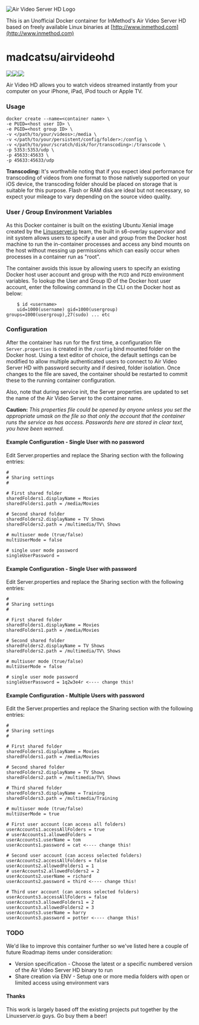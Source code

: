 ![Air Video Server HD Logo](http://inmethod.com/airvideohd/images/icon@2x.png)

This is an Unofficial Docker container for InMethod's Air Video Server HD based on freely available Linux binaries at [http://www.inmethod.com](http://www.inmethod.com)

# madcatsu/airvideohd

[![](https://images.microbadger.com/badges/version/madcatsu/airvideohd.svg)](https://microbadger.com/images/madcatsu/airvideohd "Get your own version badge on microbadger.com")[![](https://images.microbadger.com/badges/image/madcatsu/airvideohd.svg)](https://microbadger.com/images/madcatsu/airvideohd "Get your own image badge on microbadger.com")[![](https://img.shields.io/badge/build-passing-brightgreen.svg)](https://hub.docker.com/r/madcatsu/airvideohd/builds/)

Air Video HD allows you to watch videos streamed instantly from your computer on your iPhone, iPad, iPod touch or Apple TV.

### Usage

```
docker create --name=<container name> \
-e PUID=<host user ID> \
-e PGID=<host group ID> \
-v </path/to/your/videos>:/media \
-v </path/to/your/persistent/config/folder>:/config \
-v </path/to/your/scratch/disk/for/transcoding>:/transcode \
-p 5353:5353/udp \
-p 45633:45633 \
-p 45633:45633/udp
```

**Transcoding:** It's worthwhile noting that if you expect ideal performance for transcoding of videos from one format to those natively supported on your iOS device, the transcoding folder should be placed on storage that is suitable for this purpose. Flash or RAM disk are ideal but not necessary, so expect your mileage to vary depending on the source video quality.

### User / Group Environment Variables
As this Docker container is built on the existing Ubuntu Xenial image created by the [Linuxserver.io](https://www.linuxserver.io/) team, the built in s6-overlay supervisor and init system allows users to specify a user and group from the Docker host machine to run the in-container processes and access any bind mounts on the host without messing up permissions which can easily occur when processes in a container run as "root".

The container avoids this issue by allowing users to specify an existing Docker host user account and group with the `PUID` and `PGID` environment variables. To lookup the User and Group ID of the Docker host user account, enter the following command in the CLI on the Docker host as below:

```
    $ id <username>
    uid=1000(username) gid=1000(usergroup) groups=1000(usergroup),27(sudo) ... etc
```

### Configuration
After the container has run for the first time, a configuration file `Server.properties` is created in the `/config` bind mounted folder on the Docker host. Using a text editor of choice, the default settings can be modified to allow multiple authenticated users to connect to Air Video Server HD with password security and if desired, folder isolation. Once changes to the file are saved, the container should be restarted to commit these to the running container configuration.

Also, note that during service init, the Server properties are updated to set the name of the Air Video Server to the container name.

**Caution:** _This properties file could be opened by anyone unless you set the appropriate umask on the file so that only the account that the container runs the service as has access. Passwords here are stored in clear text, you have been warned._

#### Example Configuration - Single User with no password

Edit Server.properties and replace the Sharing section with the following entries:

```
#
# Sharing settings
#

# First shared folder
sharedFolders1.displayName = Movies
sharedFolders1.path = /media/Movies

# Second shared folder
sharedFolders2.displayName = TV Shows
sharedFolders2.path = /multimedia/TV\ Shows

# multiuser mode (true/false)
multiUserMode = false

# single user mode password
singleUserPassword =
```

#### Example Configuration - Single User with password

Edit Server.properties and replace the Sharing section with the following entries:

```
#
# Sharing settings
#

# First shared folder
sharedFolders1.displayName = Movies
sharedFolders1.path = /media/Movies

# Second shared folder
sharedFolders2.displayName = TV Shows
sharedFolders2.path = /multimedia/TV\ Shows

# multiuser mode (true/false)
multiUserMode = false

# single user mode password
singleUserPassword = 1q2w3e4r <---- change this!
```

#### Example Configuration - Multiple Users with password

Edit the Server.properties and replace the Sharing section with the following entries:

```
#
# Sharing settings
#

# First shared folder
sharedFolders1.displayName = Movies
sharedFolders1.path = /media/Movies

# Second shared folder
sharedFolders2.displayName = TV Shows
sharedFolders2.path = /multimedia/TV\ Shows

# Third shared folder
sharedFolders3.displayName = Training
sharedFolders3.path = /multimedia/Training

# multiuser mode (true/false)
multiUserMode = true

# First user account (can access all folders)
userAccounts1.accessAllFolders = true
# userAccounts1.allowedFolders =
userAccounts1.userName = tom
userAccounts1.password = cat <---- change this!

# Second user account (can access selected folders)
userAccounts2.accessAllFolders = false
userAccounts2.allowedFolders1 = 1
# userAccounts2.allowedFolders2 = 2
userAccounts2.userName = richard
userAccounts2.password = third <---- change this!

# Third user account (can access selected folders)
userAccounts3.accessAllFolders = false
userAccounts3.allowedFolders1 = 2
userAccounts3.allowedFolders2 = 3
userAccounts3.userName = harry
userAccounts3.password = potter <---- change this!
```

### TODO
We'd like to improve this container further so we've listed here a couple of future Roadmap items under consideration:

+ Version specification - Choose the latest or a specific numbered version of the Air Video Server HD binary to run
+ Share creation via ENV - Setup one or more media folders with open or limited access using environment vars

#### Thanks
This work is largely based off the existing projects put together by the Linuxserver.io guys. Go buy them a beer!
